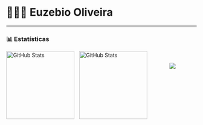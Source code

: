 # 👩🏻‍💻 Euzebio Oliveira

---

### 📊 Estatísticas

<p>
  <img 
    align="left" 
    alt="GitHub Stats" 
    height="180" 
    style="padding-right: 10px;" 
    src="https://github-readme-stats.vercel.app/api?username=euzebio-chokolate&show_icons=true&theme=tokyonight&include_all_commits&locale=pt-br" 
  />

<img 
      align="left" 
      alt="GitHub Stats" 
      height="180" 
      src="https://github-readme-stats.vercel.app/api/top-langs/?username=euzebio-chokolate&theme=tokyonight&layout=compact&custom_title=Tecnologias&langs_count=9" 
  />

</p>

<br>

<p align="center">
  <a href="https://skillicons.dev">
    <img src="https://skillicons.dev/icons?i=html,css,js,java,mysql,c" />
  </a>
</p>
